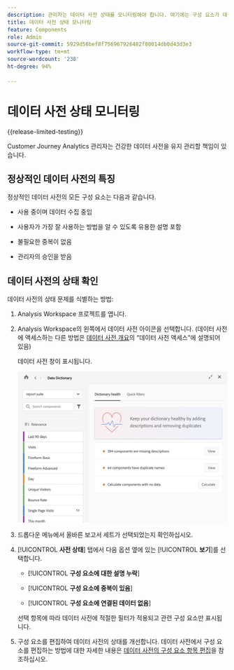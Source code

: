 ```yaml
---
description: 관리자는 데이터 사전 상태를 모니터링해야 합니다. 여기에는 구성 요소가 데이터를 수집하고 있는지, 승인되었는지, 설명이 포함되어 있는지, 중복이 없는지 여부가 포함됩니다.
title: 데이터 사전 상태 모니터링
feature: Components
role: Admin
source-git-commit: 5929d56bef8f756967926482f80014db0d43d3e3
workflow-type: tm+mt
source-wordcount: '238'
ht-degree: 94%

---
```


# 데이터 사전 상태 모니터링

{{release-limited-testing}}

Customer Journey Analytics 관리자는 건강한 데이터 사전을 유지 관리할 책임이 있습니다.

## 정상적인 데이터 사전의 특징

정상적인 데이터 사전의 모든 구성 요소는 다음과 같습니다.

* 사용 중이며 데이터 수집 중임

* 사용자가 가장 잘 사용하는 방법을 알 수 있도록 유용한 설명 포함

* 불필요한 중복이 없음

* 관리자의 승인을 받음

## 데이터 사전의 상태 확인

데이터 사전의 상태 문제를 식별하는 방법:

1. Analysis Workspace 프로젝트를 엽니다.

1. Analysis Workspace의 왼쪽에서 데이터 사전 아이콘을 선택합니다. (데이터 사전에 액세스하는 다른 방법은 [데이터 사전 개요](/help/components/data-dictionary/data-dictionary-overview.md)의 “데이터 사전 액세스”에 설명되어 있음)

   데이터 사전 창이 표시됩니다.

   ![데이터 사전 관리자 보기](assets/data-dictionary-admin.png)

1. 드롭다운 메뉴에서 올바른 보고서 세트가 선택되었는지 확인하십시오.

1. [!UICONTROL **사전 상태**] 탭에서 다음 옵션 옆에 있는 [!UICONTROL **보기**]&#x200B;를 선택합니다.

   * [!UICONTROL **구성 요소에 대한 설명 누락**]

   * [!UICONTROL **구성 요소에 중복이 있음**]

   * [!UICONTROL **구성 요소에 연결된 데이터 없음**]

   선택 항목에 따라 데이터 사전에 적절한 필터가 적용되고 관련 구성 요소만 표시됩니다.

1. 구성 요소를 편집하여 데이터 사전의 상태를 개선합니다. 데이터 사전에서 구성 요소를 편집하는 방법에 대한 자세한 내용은 [데이터 사전의 구성 요소 항목 편집](/help/components/data-dictionary/edit-entries-data-dictionary.md)을 참조하십시오.